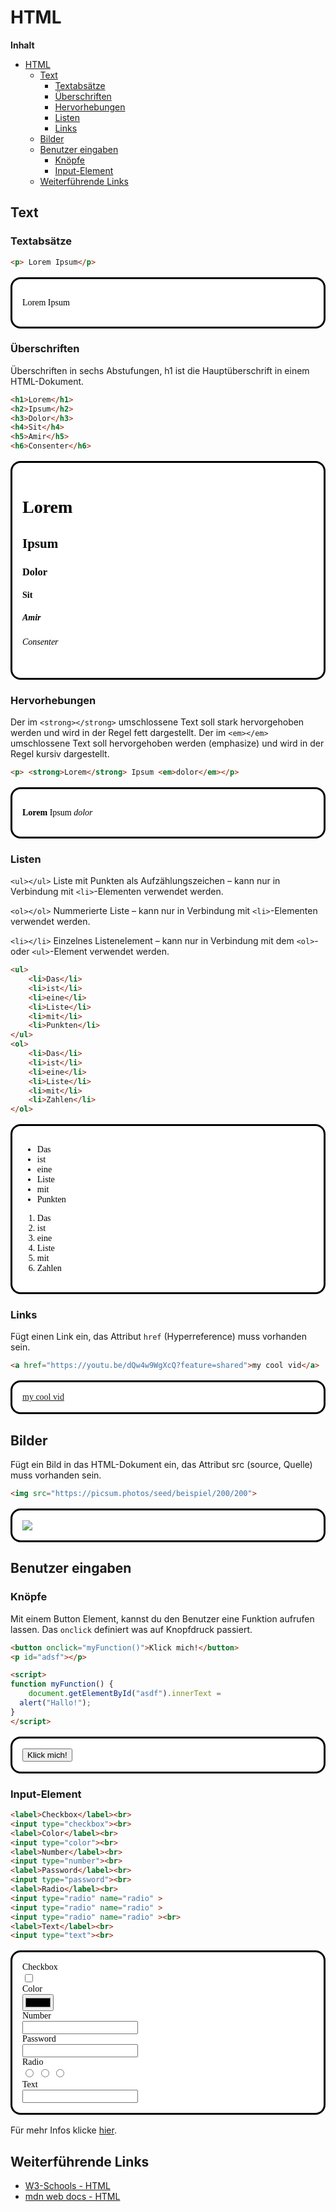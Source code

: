 # HTML

**Inhalt**
- [HTML](#html)
  - [Text](#text)
    - [Textabsätze](#textabsätze)
    - [Überschriften](#überschriften)
    - [Hervorhebungen](#hervorhebungen)
    - [Listen](#listen)
    - [Links](#links)
  - [Bilder](#bilder)
  - [Benutzer eingaben](#benutzer-eingaben)
    - [Knöpfe](#knöpfe)
    - [Input-Element](#input-element)
  - [Weiterführende Links](#weiterführende-links)

<div style="page-break-after: always;"></div>

## Text

### Textabsätze

``` html
<p> Lorem Ipsum</p>
```

<div style="background-color: #fff; color: #000; font-family: serif; padding: 1rem; margin: 1rem 0rem; border-radius: 1rem; border-style: solid;">
    <p>Lorem Ipsum </p>
</div>

### Überschriften

Überschriften in sechs Abstufungen, h1 ist die Hauptüberschrift in einem HTML-Dokument.

``` html
<h1>Lorem</h1>
<h2>Ipsum</h2>
<h3>Dolor</h3>
<h4>Sit</h4>
<h5>Amir</h5>
<h6>Consenter</h6>
```
<div style="background-color: #fff; color: #000; font-family: serif; padding: 1rem; margin: 1rem 0rem; border-radius: 1rem; border-style: solid;">
<h1>Lorem</h1>
<h2>Ipsum</h2>
<h3>Dolor</h3>
<h4>Sit</h4>
<h5>Amir</h5>
<h6>Consenter</h6>
</div>

### Hervorhebungen

Der  im `<strong></strong>` umschlossene Text soll stark hervorgehoben werden und wird in der Regel fett dargestellt.
Der  im `<em></em>` umschlossene Text soll hervorgehoben werden (emphasize) und wird in der Regel kursiv dargestellt.

``` html
<p> <strong>Lorem</strong> Ipsum <em>dolor</em></p>
```
<div style="background-color: #fff; color: #000; font-family: serif; padding: 1rem; margin: 1rem 0rem; border-radius: 1rem; border-style: solid;">
    <p> <strong>Lorem</strong> Ipsum <em>dolor</em></p>
</div>

### Listen


`<ul></ul>` Liste mit Punkten als Aufzählungszeichen – kann nur in Verbindung mit `<li>`-Elementen verwendet werden.

`<ol></ol>` Nummerierte Liste – kann nur in Verbindung mit `<li>`-Elementen verwendet werden.

`<li></li>` Einzelnes Listenelement – kann nur in Verbindung mit dem `<ol>`- oder `<ul>`-Element verwendet werden.

``` html
<ul>
    <li>Das</li>
    <li>ist</li>
    <li>eine</li>
    <li>Liste</li>
    <li>mit</li>
    <li>Punkten</li>
</ul>
<ol>
    <li>Das</li>
    <li>ist</li>
    <li>eine</li>
    <li>Liste</li>
    <li>mit</li>
    <li>Zahlen</li>
</ol>
```

<div style="background-color: #fff; color: #000; font-family: serif; padding: 1rem; margin: 1rem 0rem; border-radius: 1rem; border-style: solid;">
    <ul>
        <li>Das</li>
        <li>ist</li>
        <li>eine</li>
        <li>Liste</li>
        <li>mit</li>
        <li>Punkten</li>
    </ul>
    <ol>
        <li>Das</li>
        <li>ist</li>
        <li>eine</li>
        <li>Liste</li>
        <li>mit</li>
        <li>Zahlen</li>
    </ol>
</div>

### Links

Fügt einen Link ein, das Attribut `href` (Hyperreference) muss vorhanden sein.

``` html
<a href="https://youtu.be/dQw4w9WgXcQ?feature=shared">my cool vid</a>
```
<div style="background-color: #fff; color: #000; font-family: serif; padding: 1rem; margin: 1rem 0rem; border-radius: 1rem; border-style: solid;">
    <a href="https://youtu.be/dQw4w9WgXcQ?feature=shared">my cool vid</a>
</div>

## Bilder

Fügt ein Bild in das HTML-Dokument ein, das Attribut src (source, Quelle) muss vorhanden sein.

``` html
<img src="https://picsum.photos/seed/beispiel/200/200">
```
<div style="background-color: #fff; color: #000; font-family: serif; padding: 1rem; margin: 1rem 0rem; border-radius: 1rem; border-style: solid;">
    <img src="https://picsum.photos/seed/beispiel/200/200">
</div>

## Benutzer eingaben

### Knöpfe

Mit einem Button Element, kannst du den Benutzer eine Funktion aufrufen lassen.
Das `onclick` definiert was auf Knopfdruck passiert.

``` html
<button onclick="myFunction()">Klick mich!</button>
<p id="adsf"></p>

<script>
function myFunction() {
    document.getElementById("asdf").innerText = 
  alert("Hallo!");
}
</script>
```
<div style="background-color: #fff; color: #000; font-family: serif; padding: 1rem; margin: 1rem 0rem; border-radius: 1rem; border-style: solid;">
<button onclick="myFunction()">Klick mich!</button>

<script>
function myFunction() {
  alert("Hallo!");
}
</script>
</div>

### Input-Element


``` html
<label>Checkbox</label><br>
<input type="checkbox"><br>
<label>Color</label><br>
<input type="color"><br>
<label>Number</label><br>
<input type="number"><br>
<label>Password</label><br>
<input type="password"><br>
<label>Radio</label><br>
<input type="radio" name="radio" >
<input type="radio" name="radio" >
<input type="radio" name="radio" ><br>
<label>Text</label><br>
<input type="text"><br>
```
<div style="background-color: #fff; color: #000; font-family: serif; padding: 1rem; margin: 1rem 0rem; border-radius: 1rem; border-style: solid;">
    <label>Checkbox</label><br>
    <input type="checkbox"><br>
    <label>Color</label><br>
    <input type="color"><br>
    <label>Number</label><br>
    <input type="number"><br>
    <label>Password</label><br>
    <input type="password"><br>
    <label>Radio</label><br>
    <input type="radio" name="radio" >
    <input type="radio" name="radio" >
    <input type="radio" name="radio" ><br>
    <label>Text</label><br>
    <input type="text"><br>
</div>

Für mehr Infos klicke [hier](https://www.w3schools.com/html/html_forms.asp).

## Weiterführende Links

 - [W3-Schools - HTML](https://www.w3schools.com/html/default.asp)
 - [mdn web docs - HTML](https://developer.mozilla.org/en-US/docs/Web/HTML)